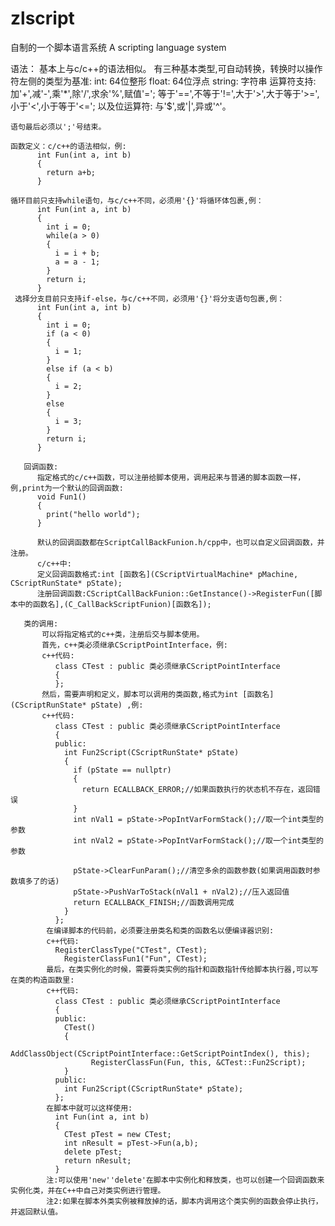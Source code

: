 # zlscript
自制的一个脚本语言系统 A scripting language system

语法：
    基本上与c/c++的语法相似。
    有三种基本类型,可自动转换，转换时以操作符左侧的类型为基准:
                  int: 64位整形
                  float: 64位浮点
                  string: 字符串
    运算符支持: 加'+',减'-',乘'*',除'/',求余'%',赋值'=';
               等于'==',不等于'!=',大于'>',大于等于'>=',小于'<',小于等于'<=';
    以及位运算符: 与'$',或'|',异或'^'。
    
    语句最后必须以';'号结束。
    
    函数定义：c/c++的语法相似，例:
          int Fun(int a, int b)
          {
            return a+b;
          }
    
    循环目前只支持while语句，与c/c++不同，必须用'{}'将循环体包裹,例：
          int Fun(int a, int b)
          {
            int i = 0;
            while(a > 0)
            {
              i = i + b;
              a = a - 1;
            }
            return i;
          }
     选择分支目前只支持if-else，与c/c++不同，必须用'{}'将分支语句包裹,例：
          int Fun(int a, int b)
          {
            int i = 0;
            if (a < 0)
            {
              i = 1;
            }
            else if (a < b)
            {
              i = 2;
            }
            else
            {
              i = 3;
            }
            return i;
          }
       
       回调函数:
          指定格式的c/c++函数，可以注册给脚本使用，调用起来与普通的脚本函数一样，例,print为一个默认的回调函数:
          void Fun1()
          {
            print("hello world");
          }
          
          默认的回调函数都在ScriptCallBackFunion.h/cpp中，也可以自定义回调函数，并注册。
          c/c++中:
          定义回调函数格式:int [函数名](CScriptVirtualMachine* pMachine, CScriptRunState* pState);
          注册回调函数:CScriptCallBackFunion::GetInstance()->RegisterFun([脚本中的函数名],(C_CallBackScriptFunion)[函数名]);
          
       类的调用:
           可以将指定格式的c++类，注册后交与脚本使用。
           首先，c++类必须继承CScriptPointInterface，例:
           c++代码:
              class CTest : public 类必须继承CScriptPointInterface
              {
              };
           然后，需要声明和定义，脚本可以调用的类函数,格式为int [函数名](CScriptRunState* pState) ,例:
           c++代码:
              class CTest : public 类必须继承CScriptPointInterface
              {
              public:
                int Fun2Script(CScriptRunState* pState)
                {
                  if (pState == nullptr)
                  {
                    return ECALLBACK_ERROR;//如果函数执行的状态机不存在，返回错误
                  }
                  int nVal1 = pState->PopIntVarFormStack();//取一个int类型的参数
                  int nVal2 = pState->PopIntVarFormStack();//取一个int类型的参数

                  pState->ClearFunParam();//清空多余的函数参数(如果调用函数时参数填多了的话)
                  pState->PushVarToStack(nVal1 + nVal2);//压入返回值
                  return ECALLBACK_FINISH;//函数调用完成
                }
              };
            在编译脚本的代码前，必须要注册类名和类的函数名以便编译器识别:
            c++代码:
              RegisterClassType("CTest", CTest);
	            RegisterClassFun1("Fun", CTest);
            最后，在类实例化的时候，需要将类实例的指针和函数指针传给脚本执行器,可以写在类的构造函数里:
            c++代码:
              class CTest : public 类必须继承CScriptPointInterface
              {
              public:
                CTest()
                {
                  AddClassObject(CScriptPointInterface::GetScriptPointIndex(), this);
		              RegisterClassFun(Fun, this, &CTest::Fun2Script);
                }
              public:
                int Fun2Script(CScriptRunState* pState);
              };
            在脚本中就可以这样使用:
              int Fun(int a, int b)
              {
                CTest pTest = new CTest;
                int nResult = pTest->Fun(a,b);
                delete pTest;
                return nResult;
              }
            注:可以使用'new''delete'在脚本中实例化和释放类，也可以创建一个回调函数来实例化类，并在C++中自己对类实例进行管理。
            注2:如果在脚本外类实例被释放掉的话，脚本内调用这个类实例的函数会停止执行，并返回默认值。
